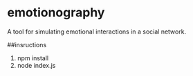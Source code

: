 # emotionography
A tool for simulating emotional interactions in a social network.

##insructions

1. npm install
2. node index.js